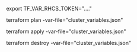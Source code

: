 export TF_VAR_RHCS_TOKEN="...."

terraform plan -var-file="cluster_variables.json"

terraform apply -var-file="cluster_variables.json"

terraform destroy -var-file="cluster_variables.json"